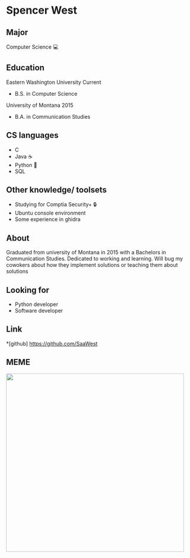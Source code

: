 # Spencer West

## Major
Computer Science :computer:

## Education
Eastern Washington University Current
- B.S. in Computer Science &ensp;
  
University of Montana 2015
- B.A. in Communication Studies &ensp; 

## CS languages
- C<br /> 
- Java :coffee:<br /> 
- Python :snake:<br /> 
- SQL<br /> 

## Other knowledge/ toolsets
- Studying for Comptia Security+ :lock:<br /> 
- Ubuntu console environment <br />
- Some experience in ghidra

## About
Graduated from university of Montana in 2015 with a Bachelors in Communication Studies. Dedicated to working and learning. Will bug my cowokers about how they implement solutions or teaching them about solutions

## Looking for
- Python developer<br /> 
- Software developer

## Link
*[github] https://github.com/SaaWest
## MEME
<img src="https://media.giphy.com/media/scZPhLqaVOM1qG4lT9/giphy.gif" width="480">
<!--
**SaaWest/SaaWest** is a ✨ _special_ ✨ repository because its `README.md` (this file) appears on your GitHub profile.

Here are some ideas to get you started:

- 🔭 I’m currently working on ...
- 🌱 I’m currently learning ...
- 👯 I’m looking to collaborate on ...
- 🤔 I’m looking for help with ...
- 💬 Ask me about ...
- 📫 How to reach me: ...
- 😄 Pronouns: ...
- ⚡ Fun fact: ...
-->
